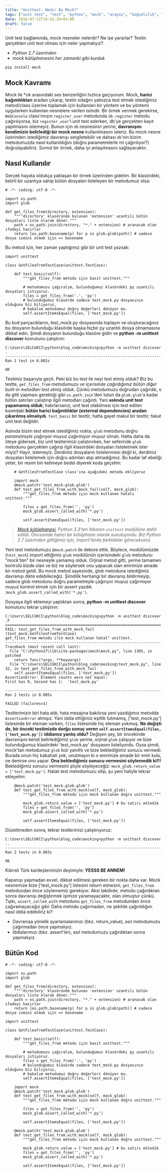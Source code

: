 ```yaml
---
title: "Unittest: Nedir Bu Mock?"
tags: ["unit test", "test", "python", "mock", "arayüz", "bağımlılık", "dependency"]
date: 2016-07-12T14:41:29+03:00
draft: false
---
```


Unit test bağlamında, mock nesneler nelerdir? Ne işe yararlar? Testin gerçekten unit test olması için neler yapmalıyız?

* *Python 2.7 üzerinden*  
* *mock kütüphanesini her zamanki gibi kurduk*
```
pip install mock
```

Mock Kavramı
------------

Mock ile *ok arasındaki ses benzerliğini hızlıca geçiyorum.
Mock, **harici bağımlılıkları** aradan çıkarıp, testin odağını yalnızca test etmek istediğimiz metod/class üzerine toplamak için kullanılan bir yöntem ve bu yöntemi uygularken kullanılan nesnelere verilen isimdir.
Bir örnek vermek gerekirse, `WebConsole` class'ımızın `register_user` metodunda `db.register` metodu çağırılıyorsa, biz `register_user`'i unit test ederken, db'ye gerçekten kayıt yapılmasını istemeyiz.
Bunun için `db` nesnesinin yerine, **davranışını kendimizin belirlediği bir mock nesne** kullanılmasını isteriz.
Bu mock nesne üzerinden istediğimiz davranışı sergiletebilir ve dahası `db`'nin bizim metodumuzda nasıl kullanıldığını (doğru parametrelerle mi çağırılıyor?) doğrulayabiliriz.
Somut bir örnek, daha iyi anlaşılmasını sağlayacaktır.

Nasıl Kullanılır
----------------

Gerçek hayata oldukça yaklaşan bir örnek üzerinden gidelim.
Bir klasördeki, belirli bir uzantıya sahip bütün dosyaları listeleyen bir metodumuz olsa:

```
# -*- coding: utf-8 -*-

import os.path
import glob

def get_files_from(directory, extension):
    """'directory' klasöründe bulunan 'extension' uzantılı bütün dosyaları liste olarak döner."""
    path = os.path.join(directory, "*." + extension) # aranacak olan ifadeyi hazırlar
    return [os.path.basename(p) for p in glob.glob(path)] # sadece dosya ismini almak için => basename
```

Bu metod için, her zaman yaptığımız gibi bir unit test yazsak:

```
import unittest

class GetFilesFromTestCase(unittest.TestCase):

    def test_basic(self):
        """get_files_from metodu için basit unittest."""

        # metodumuzu çağıralım, bulunduğumuz klasördeki py uzantılı dosyaları istiyoruz.
        files = get_files_from('.', 'py')
        # bulunduğumuz klasörde sadece test_mock.py dosyasının olduğunu biz biliyoruz,
        # bakalım metodumuz doğru değerleri dönüyor mu.
        self.assertItemsEqual(files, ['test_mock.py'])
```

Bu kod parçacıklarını, test_mock.py dosyasında toplayın ve oluşturacağınız bu dosyanın bulunduğu klasörde başka hiçbir py uzantılı dosya olmamasına dikkat edin.
Şimdi dosyanın bulunduğu klasöre gidin ve **python -m unittest discover** komutunu çalıştırın:

```
C:\Users\SELCUKCI\python\blog_code\mocking>python -m unittest discover
.
----------------------------------------------------------------------
Ran 1 test in 0.002s

OK
```

Testimiz başarıyla geçti.
Peki biz bu test ile neyi test etmiş olduk?
Biz bu testte, *`get_files_from` metodumuzu ve içerisinde çağırdığımız bütün diğer built-in metodları test etmiş olduk*.
Çünkü metodumuzu doğrudan çağırdık, o da gitti yapması gerektiği gibi `os.path.join`'den tutun da `glob.glob`'a kadar bütün satırları çalıştırıp ilgili metodları çağırdı.
Yani **aslında unit test yapamamış olduk**; hatırlarsanız, unit test olabilmesi için test edilen kısımdaki **bütün harici bağımlılıklar (external dependencies) aradan çıkarılmış olmalıydı**.
`test_basic` bir testtir, hatta gayet makul bir testtir; fakat unit test değildir.

Aslında bizim test etmek istediğimiz nokta, `glob` metodunu *doğru parametreyle çağırıyor muyuz çağırmıyor muyuz* olmalı.
Hatta daha da öteye gidersek, biz unit testlerimizi çalıştırırken, her seferinde `glob` metodunu gerçekten çağırıp ilgili klasördeki dosyaları listeletmek ister miyiz?
Hayır, istemeyiz. Derdimiz dosyaların listelenmesi değil ki, derdimiz dosyaları listelemek için doğru adımları atıp atmadığımız.
Bu kadar laf ebeliği yeter, bir resim bin kelimeye bedel diyerek koda geçelim:


```
    # GetFilesFromTestCase class'ına aşağıdaki metodu ekliyoruz

    import mock
    @mock.patch('test_mock.glob.glob')
    def test_get_files_from_with_mock_fail(self, mock_glob):
        """get_files_from metodu için mock kullanan hatalı unittest."""

        files = get_files_from('', 'py')
        mock_glob.assert_called_with('*.py')

        self.assertItemsEqual(files, ['test_mock.py'])
```

>*[Mock kütüphanesi](https://docs.python.org/dev/library/unittest.mock.html), Python 3.3'ten itibaren `unittest` modülüne dahil edildi. Öncesinde harici bir kütüphane olarak sunuluyordu. Biz Python 2.7 üzerinden gittiğimiz için, import'larda farklılıklar göreceksiniz.*

Yeni test metodumuzu `@mock.patch` ile dekore ettik.
Böylece, modülümüzde (`test_mock`) import ettiğimiz `glob` modülünün içerisindeki `glob` metodunu "*mock'tan*" bir nesneyle yamamış olduk.
Orjinal metod gitti, yerine tamamen kontrolü bizde olan ve biz ne söylersek onu yapacak olan emrimize amade bir metod geldi.
Bu mock metod sayesinde, glob metoduna istediğimiz davranışı dikte edebileceğiz.
Şimdilik herhangi bir davranış bildirmeyip, sadece glob metodunu doğru parametreyle çağırıyor muyuz çağırmıyor muyuz kontrol etmek için bir assert yazdık :`mock_glob.assert_called_with('*.py')`.

Dosyaya ilgili eklemeyi yaptıktan sonra, **python -m unittest discover** komutunu tekrar çalıştırın:

```
C:\Users\SELCUKCI\python\blog_code\mocking>python -m unittest discover
.F
======================================================================
FAIL: test_get_files_from_with_mock_fail (test_mock.GetFilesFromTestCase)
get_files_from metodu i?in mock kullanan hatal² unittest.
----------------------------------------------------------------------
Traceback (most recent call last):
  File "C:\Python27\lib\site-packages\mock\mock.py", line 1305, in patched
    return func(*args, **keywargs)
  File "C:\Users\SELCUKCI\python\blog_code\mocking\test_mock.py", line 32, in test_get_files_from_with_mock_fail
    self.assertItemsEqual(files, ['test_mock.py'])
AssertionError: Element counts were not equal:
First has 0, Second has 1:  'test_mock.py'

----------------------------------------------------------------------
Ran 2 tests in 0.005s

FAILED (failures=1)
```

Testlerimizin biri hata aldı, hata mesajına bakılırsa yeni yazdığımız metodda `AssertionError` almışız.
Yani iddia ettiğimiz eşitlik tutmamış, ['test_mock.py'] listesinde bir eleman varken, `files` listesinde hiç eleman yokmuş.
**Ne değişti de, bir önceki testimizde dorğu sonuç veren `self.assertItemsEqual(files, ['test_mock.py'])` iddiamız yanlış oldu?**
Değişen şey, bir öncekinde davranışını kendi belirlediğimiz `glob` yerine, orjinal `glob` çalışıyor ve bize bulunduğumuz klasördeki 'test_mock.py' dosyasını listeliyordu.
Oysa şimdi, mock'tan metodumuz `glob` bizi yanılttı ve bize beklediğimiz sonucu vermedi.
Burada onun hiç kabahati yok, unutmayın ki o emrimize amade bir emir kulu, ne denirse onu yapar.
**Ona beklediğimiz sonucu vermesini söylemedik ki!!!**
Beklediğimiz sonucu vermesini şöyle söyleyeceğiz: `mock_glob.return_value = ['test_mock.py']`. Hatalı test metodumuzu silip, şu yeni haliyle tekrar ekleyelim:

```
    @mock.patch('test_mock.glob.glob')
    def test_get_files_from_with_mock(self, mock_glob):
        """get_files_from metodu için mock kullanan doğru unittest."""

        mock_glob.return_value = ['test_mock.py'] # bu satırı ekledik
        files = get_files_from('', 'py')
        mock_glob.assert_called_with('*.py')

        self.assertItemsEqual(files, ['test_mock.py'])
```

Düzeltmeden sonra, tekrar testlerimizi çalıştırıyoruz:

```
C:\Users\SELCUKCI\python\blog_code\mocking>python -m unittest discover
..
----------------------------------------------------------------------
Ran 2 tests in 0.003s

OK
```

Kıbrıslı Türk kardeşlerimizin deyimiyle: **YESSS BE ANNEM!**

Kapanışı yapmadan evvel, dikkat edilmesi gereken bir nokta daha var.
Mock nesnemize bize ['test_mock.py'] listesini return etmesini, `get_files_from` metodundan önce söylememiz gerekiyor.
Aksi takdirde, metodu çağırdıktan sonra davranışı değiştirmek işimize yaramayacaktır, olan olmuştur çünkü.
Tıpkı, `assert_called_with` metodunu `get_files_from` metodundan önce çağıramayacağız gibi: Daha metodu çağırmadan, ne şekilde çağırıldığını nasıl iddia edebiliriz ki?

* Davranışa yönelik ayarlamalarımızı (bkz. return_value), asıl metodumuzu çağırmadan önce yapmalıyız.
* İddialarımızı (bkz. assert'ler), asıl metodumuzu çağırdıktan sonra yapmalıyız.

Bütün Kod
---------
```
# -*- coding: utf-8 -*-

import os.path
import glob

def get_files_from(directory, extension):
    """'directory' klasöründe bulunan 'extension' uzantılı bütün dosyaları liste olarak döner."""
    path = os.path.join(directory, "*." + extension) # aranacak olan ifadeyi hazırlar
    return [os.path.basename(p) for p in glob.glob(path)] # sadece dosya ismini almak için => basename

import unittest

class GetFilesFromTestCase(unittest.TestCase):

    def test_basic(self):
        """get_files_from metodu için basit unittest."""

        # metodumuzu çağıralım, bulunduğumuz klasördeki py uzantılı dosyaları istiyoruz.
        files = get_files_from('.', 'py')
        # bulunduğumuz klasörde sadece test_mock.py dosyasının olduğunu biz biliyoruz,
        # bakalım metodumuz doğru değerleri dönüyor mu.
        self.assertItemsEqual(files, ['test_mock.py'])

    import mock
    @mock.patch('test_mock.glob.glob')
    def test_get_files_from_with_mock(self, mock_glob):
        """get_files_from metodu için mock kullanan doğru unittest."""

        files = get_files_from('', 'py')
        mock_glob.assert_called_with('*.py')

        self.assertItemsEqual(files, ['test_mock.py'])

    @mock.patch('test_mock.glob.glob')
    def test_get_files_from_with_mock(self, mock_glob):
        """get_files_from metodu için mock kullanan doğru unittest."""

        mock_glob.return_value = ['test_mock.py'] # bu satırı ekledik
        files = get_files_from('', 'py')
        mock_glob.assert_called_with('*.py')

        self.assertItemsEqual(files, ['test_mock.py'])
```

